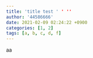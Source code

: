 ```yaml
---
title: 'title test ' ' ''
author: '44586666'
date: 2021-02-09 02:24:22 +0900
categories: [1, 2]
tags: [a, b, c, d, f]
---
```

aa